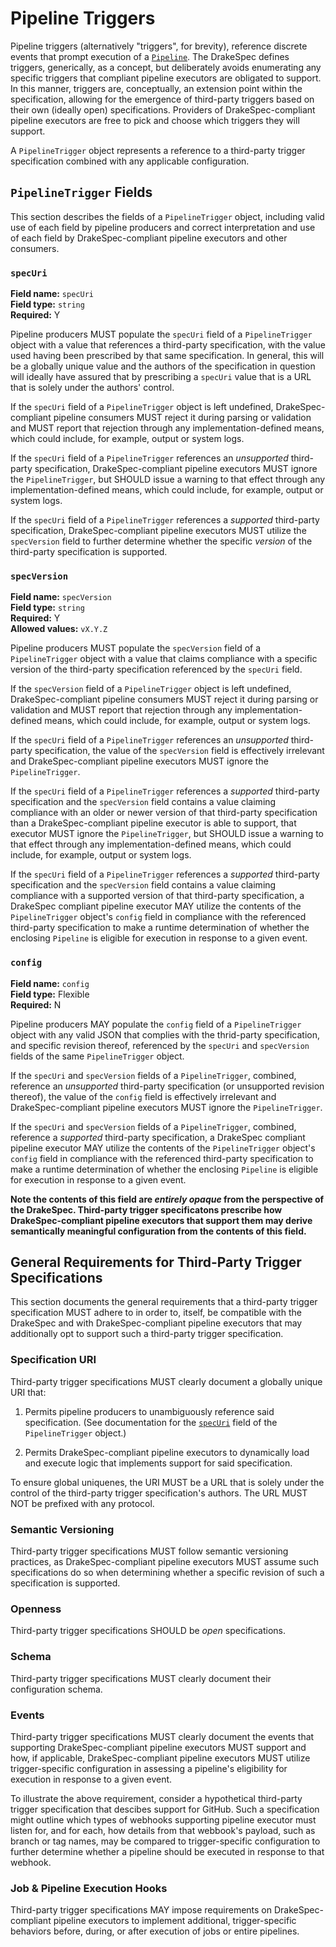 # Pipeline Triggers

Pipeline triggers (alternatively "triggers", for brevity), reference discrete
events that prompt execution of a [`Pipeline`](pipelines.md). The DrakeSpec
defines triggers, generically, as a concept, but deliberately avoids enumerating
any specific triggers that compliant pipeline executors are obligated to
support. In this manner, triggers are, conceptually, an extension point within
the specification, allowing for the emergence of third-party triggers based on
their own (ideally open) specifications. Providers of DrakeSpec-compliant
pipeline executors are free to pick and choose which triggers they will support.

A `PipelineTrigger` object represents a reference to a third-party trigger
specification combined with any applicable configuration.

## `PipelineTrigger` Fields

This section describes the fields of a `PipelineTrigger` object, including valid
use of each field by pipeline producers and correct interpretation and use of
each field by DrakeSpec-compliant pipeline executors and other consumers.

### `specUri`

__Field name:__ `specUri`<br/>
__Field type:__ `string`<br/>
__Required:__ Y<br/>

Pipeline producers MUST populate the `specUri` field of a `PipelineTrigger`
object with a value that references a third-party specification, with the value
used having been prescribed by that same specification. In general, this will be
a globally unique value and the authors of the specification in question will
ideally have assured that by prescribing a `specUri` value that is a URL that is
solely under the authors' control.

If the `specUri` field of a `PipelineTrigger` object is left undefined,
DrakeSpec-compliant pipeline consumers MUST reject it during parsing or
validation and MUST report that rejection through any implementation-defined
means, which could include, for example, output or system logs.

If the `specUri` field of a `PipelineTrigger` references an _unsupported_
third-party specification, DrakeSpec-compliant pipeline executors MUST ignore
the `PipelineTrigger`, but SHOULD issue a warning to that effect through any
implementation-defined means, which could include, for example, output or system
logs.

If the `specUri` field of a `PipelineTrigger` references a _supported_
third-party specification, DrakeSpec-compliant pipeline executors MUST utilize
the `specVersion` field to further determine whether the specific _version_
of the third-party specification is supported.

### `specVersion`

__Field name:__ `specVersion`<br/>
__Field type:__ `string`<br/>
__Required:__ Y<br/>
__Allowed values:__ `vX.Y.Z`

Pipeline producers MUST populate the `specVersion` field of a `PipelineTrigger`
object with a value that claims compliance with a specific version of the
third-party specification referenced by the `specUri` field.

If the `specVersion` field of a `PipelineTrigger` object is left undefined,
DrakeSpec-compliant pipeline consumers MUST reject it during parsing or
validation and MUST report that rejection through any implementation-defined
means, which could include, for example, output or system logs.

If the `specUri` field of a `PipelineTrigger` references an _unsupported_
third-party specification, the value of the `specVersion` field is effectively
irrelevant and DrakeSpec-compliant pipeline executors MUST ignore the
`PipelineTrigger`.

If the `specUri` field of a `PipelineTrigger` references a _supported_
third-party specification and the `specVersion` field contains a value claiming
compliance with an older or newer version of that third-party specification than
a DrakeSpec-compliant pipeline executor is able to support, that executor MUST
ignore the `PipelineTrigger`, but SHOULD issue a warning to that effect through
any implementation-defined means, which could include, for example, output or
system logs.

If the `specUri` field of a `PipelineTrigger` references a _supported_
third-party specification and the `specVersion` field contains a value claiming
compliance with a supported version of that third-party specification, a
DrakeSpec compliant pipeline executor MAY utilize the contents of the
`PipelineTrigger` object's `config` field in compliance with the referenced
third-party specification to make a runtime determination of whether the
enclosing `Pipeline` is eligible for execution in response to a given event.

### `config`

__Field name:__ `config`<br/>
__Field type:__ Flexible<br/>
__Required:__ N<br/>

Pipeline producers MAY populate the `config` field of a `PipelineTrigger` object
with any valid JSON that complies with the thrid-party specification, and
specific revision thereof, referenced by the `specUri` and `specVersion` fields
of the same `PipelineTrigger` object.

If the `specUri` and `specVersion` fields of a `PipelineTrigger`, combined,
reference an _unsupported_ third-party specification (or unsupported revision
thereof), the value of the `config` field is effectively irrelevant and
DrakeSpec-compliant pipeline executors MUST ignore the `PipelineTrigger`.

If the `specUri` and `specVersion` fields of a `PipelineTrigger`, combined,
reference a _supported_ third-party specification, a DrakeSpec compliant
pipeline executor MAY utilize the contents of the `PipelineTrigger` object's
`config` field in compliance with the referenced third-party specification to
make a runtime determination of whether the enclosing `Pipeline` is eligible for
execution in response to a given event.

__Note the contents of this field are _entirely opaque_ from the perspective of
the DrakeSpec. Third-party trigger specificatons prescribe how
DrakeSpec-compliant pipeline executors that support them may derive semantically
meaningful configuration from the contents of this field.__

## General Requirements for Third-Party Trigger Specifications

This section documents the general requirements that a third-party trigger
specification MUST adhere to in order to, itself, be compatible with the
DrakeSpec and with DrakeSpec-compliant pipeline executors that may additionally
opt to support such a third-party trigger specification.

### Specification URI

Third-party trigger specifications MUST clearly document a globally unique URI
that:

1. Permits pipeline producers to unambiguously reference said specification.
   (See documentation for the [`specUri`](#specuri) field of the
   `PipelineTrigger` object.)

1. Permits DrakeSpec-compliant pipeline executors to dynamically load and
   execute logic that implements support for said specification.

To ensure global uniquenes, the URI MUST be a URL that is solely under the
control of the third-party trigger specification's authors. The URL MUST NOT be
prefixed with any protocol.

### Semantic Versioning

Third-party trigger specifications MUST follow semantic versioning practices, as
DrakeSpec-compliant pipeline executors MUST assume such specifications do so
when determining whether a specific revision of such a specification is
supported.

### Openness

Third-party trigger specifications SHOULD be _open_ specifications.

### Schema

Third-party trigger specifications MUST clearly document their configuration
schema.

### Events

Third-party trigger specifications MUST clearly document the events that
supporting DrakeSpec-compliant pipeline executors MUST support and how, if
applicable, DrakeSpec-compliant pipeline executors MUST utilize trigger-specific
configuration in assessing a pipeline's eligibility for execution in response to
a given event.

To illustrate the above requirement, consider a hypothetical third-party trigger
specification that descibes support for GitHub. Such a specification might
outline which types of webhooks supporting pipeline executor must listen for,
and for each, how details from that webbook's payload, such as branch or tag
names, may be compared to trigger-specific configuration to further determine
whether a pipeline should be executed in response to that webhook.

### Job & Pipeline Execution Hooks

Third-party trigger specifications MAY impose requirements on
DrakeSpec-compliant pipeline executors to implement additional, trigger-specific
behaviors before, during, or after execution of jobs or entire pipelines.
